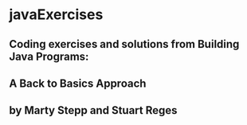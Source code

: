 # javaExercises

## Coding exercises and solutions from Building Java Programs:
## A Back to Basics Approach
## by Marty Stepp and Stuart Reges
